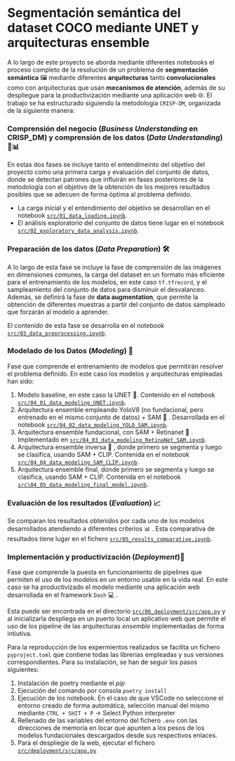 # Segmentación semántica del dataset COCO mediante UNET y arquitecturas ensemble 


A lo largo de este proyecto se aborda mediante diferentes notebooks el proceso completo de la resolución de un problema de **segmentación semántica** 🖼️ mediante diferentes **arquitecturas** tanto **convolucionales** como con arquitecturas que usan **mecanismos de atención**, además de su despliegue para la productivización mediante una aplicación web 🌐.
El trabajo se ha estructurado siguiendo la metodología `CRISP-DM`, organizada de la siguiente manera:

### Comprensión del negocio (*Business Understanding* en CRISP_DM) y comprensión de los datos (*Data Understanding*) 🧠📊 
En estas dos fases se incluye tanto el entendimeinto del objetivo del proyecto como una primera carga y evaluación del conjunto de datos, donde se detectan patrones que influirán en fases posteriores de la metodología con el objetivo de la obtención de los mejores resultados posibles que se adecuen de forma óptima al problema definido.

- La carga inicial y el entendimiento del objetivo se desarrollan en el notebook  [`src/01_data_loading.ipynb`](src/01_data_loading.ipynb).
- El análisis exploratorio del conjunto de datos tiene lugar en el notebook [`src/02_exploratory_data_analysis.ipynb`](src/02_exploratory_data_analysis.ipynb).


### Preparación de los datos (*Data Preparation*) 🛠️  
A lo largo de esta fase se incluye la fase de comprensión de las imágenes en dimensiones comunes, la carga del dataset en un formato más eficiente para el entrenamiento de los modelos, en este caso `tf.tfrecord`, y el sampleamiento del conjunto de datos para disminuir el desvalanceo. Además, se definirá la fase de **data augmentation**, que permite la obtención de diferentes muestras a partir del conjunto de datos sampleado que forzarán al modelo a aprender.

El contenido de esta fase se desarrolla en el notebook [`src/03_data_preprocessing.ipynb`](src/03_data_preprocessing.ipynb).

### Modelado de los Datos (*Modeling*) 🤖 
Fase que comprende el entrenamiento de modelos que permitirán resolver el problema definido. En este caso los modelos y arquitecturas empleadas han sido:
1) Modelo baseline, en este caso la UNET 🧬. Contenido en el notebook [`src/04_01_data_modeling_UNET.ipynb`](src/04_01_data_modeling_UNET.ipynb).
2) Arquitectura ensemble empleando YoloV8 (no fundacional, pero entrenado en el mismo conjunto de datos) + SAM 🧪 . Desarrollada en el notebook [`src/04_02_data_modeling_YOLO_SAM.ipynb`](src/04_02_data_modeling_YOLO_SAM.ipynb).
3) Arquitectura ensemble fundacional, con SAM + Retinanet 🧠 . Implementado en [`src/04_03_data_modeling_RetinaNet_SAM.ipynb`](src/04_03_data_modeling_RetinaNet_SAM.ipynb).
4) Arquitectura ensemble inversa 🔄 , donde primero se segmenta y luego se clasifica, usando SAM + CLIP. Contenida en el notebook [`src/04_04_data_modeling_SAM_CLIP.ipynb`](src/04_04_data_modeling_SAM_CLIP.ipynb).
5) Arquitectura ensemble final, donde primero se segmenta y luego se clasifica, usando SAM + CLIP. Contenida en el notebook [`src\04_05_data_modeling_final_model.ipynb`](src\04_05_data_modeling_final_model.ipynb).


### Evaluación de los resultados (*Evaluation*) 📈 

Se comparan los resultados obtenidos por cada uno de los modelos desarrollados atendiendo a diferentes criterios 📊 . 
Esta comparativa de resultados tiene lugar en el fichero [`src/05_results_comparative.ipynb`](src/results_comparative.ipynb).



### Implementación y productivización (*Deployment*)🚀 
Fase que comprende la puesta en funcionamiento de pipelines que permiten el uso de los modelos en un entorno usable en la vida real. En este caso se ha productivizado el modelo mediante una aplicación web desarrollada en el framework `Dash` 💻 .

Esta puede ser encontrada en el directorio [`src/06_deployment/src/app.py`](src/06_deployment/src/app.py) y al inicializarla despliega en un puerto local un aplicativo web que permite el uso de los pipeline de las arquitecturas *ensemble* implementadas de forma intiutiva.




Para la reproducción de los expermientos realizados se facilita un fichero `pyproject.toml` que contiene todas las librerias empleadas y sus versiones correspondientes.
Para su instalación, se han de seguir los pasos siguientes: 
1) Instalación de poetry mediante el *pip*
2) Ejecución del comando por consola `poetry install`
3) Ejecución de los notebook. En el caso de que VSCode no seleccione el entorno creado de forma automática, selección manual del mismo mediante `CTRL + SHIT + P` -> Select Python interpreter
4) Rellenado de las variables del entorno del fichero `.env` con las direcciones de memoria en locar que apunten a los pesos de los modelos fundacionales descargados desde sus respectivos enlaces.
5) Para el despliegie de la web, ejecutar el fichero [`src/deployment/src/app.py`](src/deployment/src/app.py)



